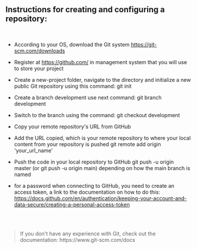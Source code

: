 ## Instructions for creating and configuring a repository:
<br/>

* According to your OS, download the Git system https://git-scm.com/downloads

* Register at https://github.com/ in management system that 
you will use to store your project

* Create a new-project folder, navigate to the directory 
and initialize a new public Git repository using this command:
git init

* Сreate a branch development use next command: 
git branch development

* Switch to the branch using the command:
git checkout development

* Copy your remote repository's URL from GitHub

* Add the URL copied, which is your remote repository 
to where your local content from your repository is pushed
 git remote add origin 'your_url_name'
 
* Push the code in your local repository to GitHub git push -u origin master 
(or git push -u origin main)
depending on how the main branch is named

* for a password when connecting to GitHub, you need to create an access token, 
a link to the documentation on how to do this:
https://docs.github.com/en/authentication/keeping-your-account-and-data-secure/creating-a-personal-access-token
<br/>
<br/>
<blockquote>
If you don't have any experience with Git, check out the documentation: https://www.git-scm.com/docs
</blockquote>
